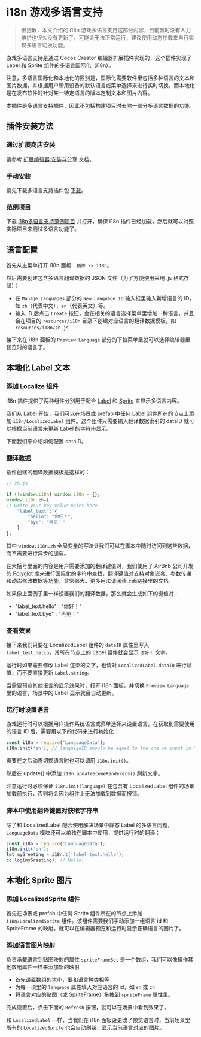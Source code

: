 # i18n 游戏多语言支持

> 很抱歉，本文介绍的 i18n 游戏多语言支持这部分内容，目前暂时没有人力维护也很久没有更新了，可能会无法正常运行，建议使用动态加载来自行实现多语言切换功能。

游戏多语言支持是通过 Cocos Creator 编辑器扩展插件实现的，这个插件实现了 Label 和 Sprite 组件的多语言国际化（i18n）。

注意，多语言国际化和本地化的区别是，国际化需要软件里包括多种语言的文本和图片数据，并根据用户所用设备的默认语言或菜单选择来进行实时切换。而本地化是在发布软件时针对某一特定语言的版本定制文本和图片内容。

本插件是多语言支持插件，因此不包括构建项目时去除一部分多语言数据的功能。

## 插件安装方法

### 通过扩展商店安装

请参考 [扩展编辑器:安装与分享](https://www.cocos.com/docs/creator/extension/install-and-share.html) 文档。

### 手动安装

请先下载多语言支持插件包 [下载](https://github.com/cocos-creator-packages/i18n)。

### 范例项目

下载 [i18n多语言支持范例项目](https://github.com/nantas/demo-i18n) 并打开，确保 i18n 插件已经加载，然后就可以对照实际项目来测试多语言功能了。

## 语言配置

首先从主菜单打开 i18n 面板：`插件 -> i18n`。

然后需要创建包含多语言翻译数据的 JSON 文件（为了方便使用采用 .js 格式存储）：

- 在 `Manage Languages` 部分的 `New Language ID` 输入框里输入新增语言的 ID，如 `zh`（代表中文），`en`（代表英文）等。
- 输入 ID 后点击 `Create` 按钮，会在相关的语言选择菜单里增加一种语言，并且会在项目的 `resources/i18n` 目录下创建对应语言的翻译数据模板，如 `resources/i18n/zh.js`

接下来在 i18n 面板的 `Preview Language` 部分的下拉菜单里就可以选择编辑器里预览时的语言了。

## 本地化 Label 文本

### 添加 Localize 组件

i18n 插件提供了两种组件分别用于配合 [Label](https://www.cocos.com/docs/creator/components/label.html) 和 [Sprite](https://www.cocos.com/docs/creator/components/sprite.html) 来显示多语言内容。

我们从 Label 开始，我们可以在场景或 prefab 中任何 Label 组件所在的节点上添加 `i18n/LocalizedLabel` 组件。这个组件只需要输入翻译数据索引的 dataID 就可以根据当前语言来更新 Label 的字符串显示。

下面我们来介绍如何配置 dataID。

### 翻译数据

插件创建的翻译数据模板是这样的：

```js
// zh.js

if (!window.i18n) window.i18n = {};
window.i18n.zh={
// write your key value pairs here
    "label_text": {
        "hello": "你好！",
        "bye": "再见！"
    }
};
```

其中 `window.i18n.zh` 全局变量的写法让我们可以在脚本中随时访问到这些数据，而不需要进行异步的加载。

在大括号里面的内容是用户需要添加的翻译键值对，我们使用了 AirBnb 公司开发的 [Polyglot](http://airbnb.io/polyglot.js/) 库来进行国际化的字符串查找，翻译键值对支持对象嵌套、参数传递和动态修改数据等功能，非常强大。更多用法请阅读上面链接里的文档。

如果像上面例子里一样设置我们的翻译数据，那么就会生成如下的键值对：

- "label_text.hello" : "你好！"
- "label_text.bye" : "再见！"


### 查看效果

接下来我们只要在 LocalizedLabel 组件的 `dataID` 属性里写入 `label_text.hello`，其所在节点上的 Label 组件就会显示 `你好！` 文字。

运行时如果需要修改 Label 渲染的文字，也请对 `LocalizedLabel.dataID` 进行赋值，而不要直接更新 `Label.string`。

当需要预览其他语言的显示效果时，打开 i18n 面板，并切换 `Preview Language` 里的语言，场景中的 Label 显示就会自动更新。

### 运行时设置语言

游戏运行时可以根据用户操作系统语言或菜单选择来设置语言，在获取到需要使用的语言 ID 后，需要用以下的代码来进行初始化：

```js
const i18n = require('LanguageData');
i18n.init('zh'); // languageID should be equal to the one we input in New Language ID input field
```

需要在之后动态切换语言时也可以调用 `i18n.init()`。

然后在 update() 中添加 `i18n.updateSceneRenderers()` 刷新文字。

注意运行时必须保证 `i18n.init(language)` 在包含有 LocalizedLabel 组件的场景加载前执行，否则将会因为组件上无法加载到数据而报错。

### 脚本中使用翻译键值对获取字符串

除了和 LocalizedLabel 配合使用解决场景中静态 Label 的多语言问题，`LanguageData` 模块还可以单独在脚本中使用，提供运行时的翻译：

```js
const i18n = require('LanguageData');
i18n.init('en');
let myGreeting = i18n.t('label_text.hello');
cc.log(myGreeting); // Hello!
```


## 本地化 Sprite 图片

### 添加 LocalizedSprite 组件

首先在场景或 prefab 中任何 Sprite 组件所在的节点上添加 `i18n/LocalizedSprite` 组件。该组件需要我们手动添加一组语言 id 和 SpriteFrame 的映射，就可以在编辑器预览和运行时显示正确语言的图片了。

### 添加语言图片映射

负责承载语言到贴图映射的属性 `spriteFrameSet` 是一个数组，我们可以像操作其他数组属性一样来添加新的映射

- 首先设置数组的大小，要和语言种类相等
- 为每一项里的 `language` 属性填入对应语言的 id，如 `en` 或 `zh`
- 将语言对应的贴图（或 SpriteFrame）拖拽到 `spriteFrame` 属性里。

完成设置后，点击下面的 `Refresh` 按钮，就可以在场景中看到效果了。

和 `LocalizedLabel` 一样，当我们在 i18n 面板设更改了预览语言时，当前场景里所有的 `LocalizedSprite` 也会自动刷新，显示当前语言对应的图片。
